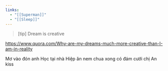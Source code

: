 ```yaml
---
links:
  - "[[Superman]]"
  - "[[Sleep]]"
---
```

> [tip] Dream is creative

https://www.quora.com/Why-are-my-dreams-much-more-creative-than-I-am-in-reality

Mơ vào đón anh Học tại nhà Hiệp ăn nem chua xong có đám cưới chị An kiss